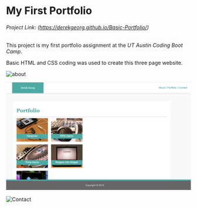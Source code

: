 # My First Portfolio

###### Project Link: (https://derekgeorg.github.io/Basic-Portfolio/)

This project is my first portfolio assignment at the *UT Austin Coding Boot Camp*. 

Basic HTML and CSS coding was used to create this three page website.

![about](images/about_me.png)

![Portfolio](/portfolio.png)

![Contact](images/contact.png)




